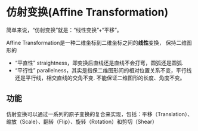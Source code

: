 # 仿射变换(Affine Transformation) 

简单来说，“仿射变换”就是：“线性变换”+“平移”。

Affine Transformation是一种二维坐标到二维坐标之间的**线性**变换，
保持二维图形的
- “平直性”
    straightness，即变换后直线还是直线不会打弯，圆弧还是圆弧.
- “平行性”
    parallelness，其实是指保二维图形间的相对位置关系不变，平行线还是平行线，相交直线的交角不变.
不能保证二维图形的长度、角度不变。


## 功能
仿射变换可以通过一系列的原子变换的复合来实现，包括：平移（Translation）、缩放（Scale）、翻转（Flip）、旋转（Rotation）和剪切（Shear）